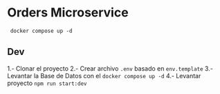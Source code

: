 # Orders Microservice
`` 
docker compose up -d
``

## Dev
1.- Clonar el proyecto
2.- Crear archivo `.env` basado en `env.template`
3.- Levantar la Base de Datos con el `docker compose up -d`
4.- Levantar proyecto `npm run start:dev`